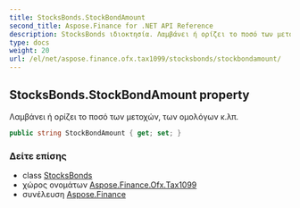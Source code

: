 ```yaml
---
title: StocksBonds.StockBondAmount
second_title: Aspose.Finance for .NET API Reference
description: StocksBonds ιδιοκτησία. Λαμβάνει ή ορίζει το ποσό των μετοχών των ομολόγων κ.λπ.
type: docs
weight: 20
url: /el/net/aspose.finance.ofx.tax1099/stocksbonds/stockbondamount/
---
```

## StocksBonds.StockBondAmount property

Λαμβάνει ή ορίζει το ποσό των μετοχών, των ομολόγων κ.λπ.

```csharp
public string StockBondAmount { get; set; }
```

### Δείτε επίσης

* class [StocksBonds](../)
* χώρος ονομάτων [Aspose.Finance.Ofx.Tax1099](../../stocksbonds/)
* συνέλευση [Aspose.Finance](../../../)


